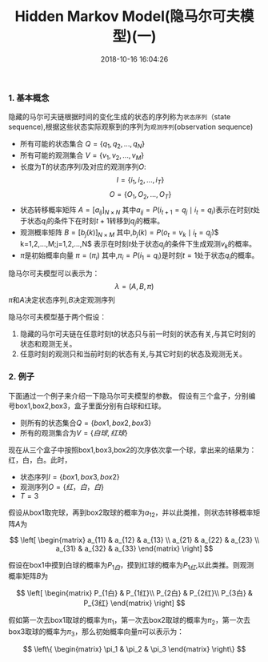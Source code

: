 ﻿---
layout: _hight
title: Hidden Markov Model(隐马尔可夫模型)(一)
date: 2018-10-16 16:04:26
tags: thesis_notes
mathjax: true
---
### 1. 基本概念
隐藏的马尔可夫链根据时间的变化生成的状态的序列称为`状态序列`（state sequence),根据这些状态实际观察到的序列为`观测序列`(observation sequence)
<!-- more -->
- 所有可能的状态集合 $Q=\{q_1,q_2,...,q_N\}$
- 所有可能的观测集合 $V=\{v_1,v_2,...,v_M\}$
- 长度为T的状态序列$I$及对应的观测序列$O$: $$I=\{i_1,i_2,...,i_T\}$$$$O=\{O_1,O_2,...,O_T\}$$
- 状态转移概率矩阵 $A=[a_{ij}]_{N \times N}$ 其中$a_{ij}=P(i_{t+1}=q_j \mid i_t=q_i)$表示在时刻$t$处于状态$q_i$的条件下在时刻$t+1$转移到$q_j$的概率。 
- 观测概率矩阵 $B=[b_j(k)]_{N\times M}$ 其中,$b_j(k)=P(o_t=v_k \mid i_t=q_j)$$ k=1,2,...,M;j=1,2,...,N$
表示在时刻$t$处于状态$q_j$的条件下生成观测$v_k$的概率。
- $\pi$是初始概率向量 $\pi = (\pi_i)$ 其中,$\pi_i=P(i_1=q_i)$是时刻$t=1$处于状态$q_i$的概率。

隐马尔可夫模型可以表示为：
$$ \lambda=(A,B,\pi)$$
$\pi$和$A$决定状态序列,$B$决定观测序列

隐马尔可夫模型基于两个假设：
1. 隐藏的马尔可夫链在任意时刻t的状态只与前一时刻的状态有关,与其它时刻的状态和观测无关。
2. 任意时刻的观测只和当前时刻的状态有关,与其它时刻的状态及观测无关。

### 2. 例子
下面通过一个例子来介绍一下隐马尔可夫模型的参数。
假设有三个盒子，分别编号box1,box2,box3，盒子里面分别有白球和红球。

- 则所有的状态集合$Q=\{box1,box2,box3\}$
- 所有的观测集合为$V=\{白球,红球\}$

现在从三个盒子中按照box1,box3,box2的次序依次拿一个球，拿出来的结果为：红，白，白。此时，

- 状态序列$I=\{box1,box3,box2\}$
- 观测序列$O=\{红，白，白\}$
- $T=3$

假设从box1取完球，再到box2取球的概率为$a_{12}$，并以此类推，则状态转移概率矩阵$A$为

$$
 \left[
 \begin{matrix}
   a_{11} & a_{12} & a_{13} \\
   a_{21} & a_{22} & a_{23} \\
   a_{31} & a_{32} & a_{33}
  \end{matrix}
  \right]
$$

假设在box1中摸到白球的概率为$P_{1白}$，摸到红球的概率为$P_{1红}$,以此类推。则观测概率矩阵$B$为

$$
 \left[
 \begin{matrix}
   P_{1白} & P_{1红}\\
   P_{2白} & P_{2红}\\
   P_{3白} & P_{3红}
  \end{matrix}
  \right]
$$

假如第一次去box1取球的概率为$\pi_1$，第一次去box2取球的概率为$\pi_2$，第一次去box3取球的概率为$\pi_3$，那么初始概率向量$\pi$可以表示为：

$$
 \left\{
 \begin{matrix}
   \pi_1 & \pi_2 & \pi_3
  \end{matrix}
  \right\}
$$


